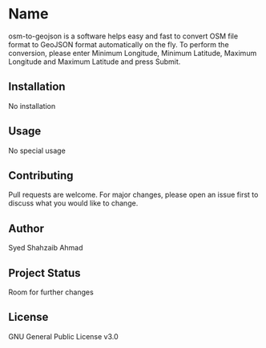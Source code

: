 # Name

osm-to-geojson is a software helps easy and fast to convert OSM file format to GeoJSON format automatically on the fly. To perform the conversion, please enter Minimum Longitude, Minimum Latitude, Maximum Longitude and Maximum Latitude and press Submit.

## Installation

No installation

## Usage

No special usage

## Contributing
Pull requests are welcome. For major changes, please open an issue first to discuss what you would like to change.

## Author
Syed Shahzaib Ahmad

## Project Status
Room for further changes

## License
GNU General Public License v3.0

